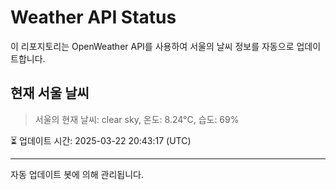 
# Weather API Status

이 리포지토리는 OpenWeather API를 사용하여 서울의 날씨 정보를 자동으로 업데이트합니다.

## 현재 서울 날씨
> 서울의 현재 날씨: clear sky, 온도: 8.24°C, 습도: 69%

⏳ 업데이트 시간: 2025-03-22 20:43:17 (UTC)

---
자동 업데이트 봇에 의해 관리됩니다.

